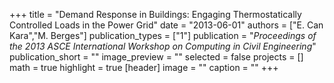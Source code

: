 +++
title = "Demand Response in Buildings: Engaging Thermostatically Controlled Loads in the Power Grid"
date = "2013-06-01"
authors = ["E. Can Kara","M. Berges"]
publication_types = ["1"]
publication = "_Proceedings of the 2013 ASCE International Workshop on Computing in Civil Engineering_"
publication_short = ""
image_preview = ""
selected = false
projects = []
math = true
highlight = true
[header]
image = ""
caption = ""
+++

